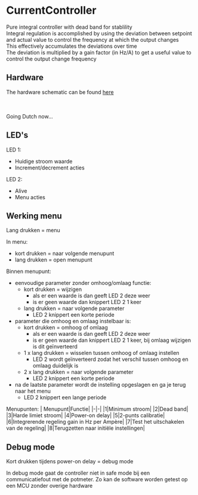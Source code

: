 # CurrentController

Pure integral controller with dead band for stablility\
Integral regulation is accomplished by using the deviation between setpoint and actual value to control the frequency at which the output changes\
This effectively accumulates the deviations over time\
The deviation is multiplied by a gain factor (in Hz/A) to get a useful value to control the output change frequency

## Hardware
The hardware schematic can be found [here](https://oshwlab.com/absolute-maximum-ratings/currentcontroller)

\
\
Going Dutch now...

## LED's
LED 1:
- Huidige stroom waarde
- Increment/decrement acties

LED 2:
- Alive
- Menu acties

## Werking menu
Lang drukken = menu

In menu:
- kort drukken = naar volgende menupunt
- lang drukken = open menupunt

Binnen menupunt:
- eenvoudige parameter zonder omhoog/omlaag functie:
  - kort drukken = wijzigen
    - als er een waarde is dan geeft LED 2 deze weer
    - is er geen waarde dan knippert LED 2 1 keer
  - lang drukken = naar volgende parameter
    - LED 2 knippert een korte periode
- parameter die omhoog en omlaag instelbaar is:
  - kort drukken = omhoog of omlaag
    - als er een waarde is dan geeft LED 2 deze weer
    - is er geen waarde dan knippert LED 2 1 keer, bij omlaag wijzigen is dit geïnverteerd
  - 1 x lang drukken = wisselen tussen omhoog of omlaag instellen
    - LED 2 wordt geïnverteerd zodat het verschil tussen omhoog en omlaag duidelijk is
  - 2 x lang drukken = naar volgende parameter
    - LED 2 knippert een korte periode
- na de laatste parameter wordt de instelling opgeslagen en ga je terug naar het menu
  - LED 2 knippert een lange periode

Menupunten:
| Menupunt|Functie|
|-|-|
|1|Minimum stroom|
|2|Dead band|
|3|Harde limiet stroom|
|4|Power-on delay|
|5|2-punts calibratie|
|6|Integrerende regeling gain in Hz per Ampère|
|7|Test het uitschakelen van de regeling|
|8|Terugzetten naar initiële instellingen|

## Debug mode
Kort drukken tijdens power-on delay = debug mode

In debug mode gaat de controller niet in safe mode bij een communicatiefout met de potmeter. Zo kan de software worden getest op een MCU zonder overige hardware
